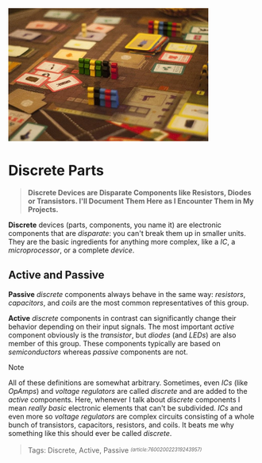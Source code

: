 ﻿<img src="/assets/images/token.jpg" width="80%" height="80%" />
 
# Discrete Parts

> **Discrete Devices are Disparate Components like Resistors, Diodes or Transistors. I'll Document Them Here as I Encounter Them in My Projects.**

**Discrete** devices (parts, components, you name it) are electronic components that are *disparate*: you can't break them up in smaller units. They are the basic ingredients for anything more complex, like a *IC*, a *microprocessor*, or a complete *device*.

## Active and Passive

**Passive** *discrete* components always behave in the same way: *resistors*, *capacitors*, and *coils* are the most common representatives of this group.

**Active** *discrete* components in contrast can significantly change their behavior depending on their input signals. The most important *active* component obviously is the *transistor*, but *diodes* (and *LEDs*) are also member of this group. These components typically are based on *semiconductors* whereas *passive* components are not.

> [!NOTE]
> All of these definitions are somewhat arbitrary. Sometimes, even *ICs* (like *OpAmps*) and *voltage regulators* are called *discrete* and are added to the *active* components. Here, whenever I talk about *discrete* components I mean *really basic* electronic elements that can't be subdivided. *ICs* and even more so *voltage regulators* are complex circuits consisting of a whole bunch of transistors, capacitors, resistors, and coils. It beats me why something like this should ever be called *discrete*.

> Tags: Discrete, Active, Passive
<sup><sub>*(article:760020022319243957)*</sub></sup>
